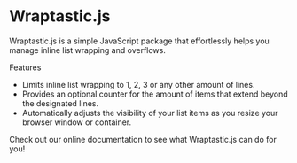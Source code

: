 # Wraptastic.js

Wraptastic.js is a simple JavaScript package that effortlessly helps you manage inline list wrapping and overflows.

Features

- Limits inline list wrapping to 1, 2, 3 or any other amount of lines.
- Provides an optional counter for the amount of items that extend beyond the designated lines.
- Automatically adjusts the visibility of your list items as you resize your browser window or container.

Check out our online documentation to see what Wraptastic.js can do for you!